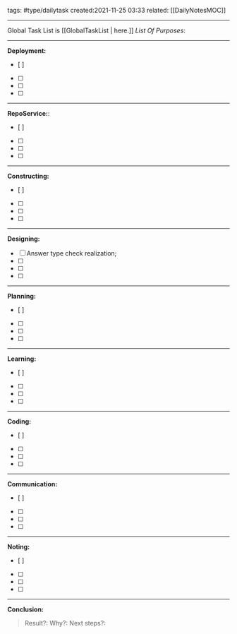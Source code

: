 tags: #type/dailytask 
created:2021-11-25 03:33
related: [[DailyNotesMOC]]
___
Global Task List is [[GlobalTaskList | here.]]
_List Of Purposes_:
___
**Deployment:**
- [ ] 
- [ ] 
- [ ] 
- [ ] 
 ___
 **RepoService:**:
- [ ] 
- [ ] 
- [ ] 
- [ ] 
___
**Constructing:**
- [ ] 
- [ ] 
- [ ] 
- [ ] 
___
**Designing:**
- [ ] Answer type check realization;
- [ ] 
- [ ] 
- [ ] 
___
**Planning:**
- [ ] 
- [ ] 
- [ ] 
- [ ] 
___
**Learning:**
- [ ] 
- [ ] 
- [ ] 
- [ ] 
___
**Coding:**
- [ ] 
- [ ] 
- [ ] 
- [ ] 
___
**Communication:**
- [ ] 
- [ ] 
- [ ] 
- [ ] 
___
**Noting:**
- [ ] 
- [ ] 
- [ ] 
- [ ] 
___
**Conclusion:**
> Result?:
> Why?:
> Next steps?:
